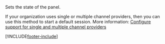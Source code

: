 Sets the state of the panel.

If your organization uses single or multiple channel providers, then you can use this method to start a default session. More information: [Configure support for single and multiple channel providers](../../../support-multiple-providers.md)

[!INCLUDE[footer-include](../../../../../../includes/footer-banner.md)]